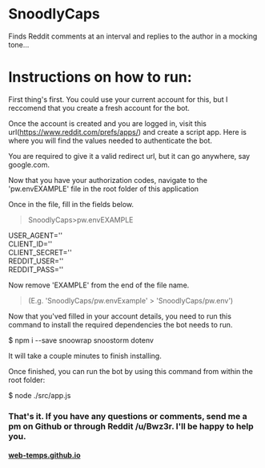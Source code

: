 # SnoodlyCaps
 Finds Reddit comments at an interval and replies to the author in a mocking tone...


# Instructions on how to run:

First thing's first. You could use your current account for this, but I reccomend that you create a fresh account for the bot.

Once the account is created and you are logged in, visit this url(https://www.reddit.com/prefs/apps/) and create a script app. Here is where you will find the values needed to authenticate the bot. 

You are required to give it a valid redirect url, but it can go anywhere, say google.com.

Now that you have your authorization codes, navigate to the 'pw.envEXAMPLE' file in the root folder of this application

Once in the file, fill in the fields below.

>SnoodlyCaps>pw.envEXAMPLE

USER_AGENT=''\
CLIENT_ID=''\
CLIENT_SECRET=''\
REDDIT_USER=''\
REDDIT_PASS=''


Now remove 'EXAMPLE' from the end of the file name.
> (E.g. 'SnoodlyCaps/pw.envExample' > 'SnoodlyCaps/pw.env')


Now that you'ved filled in your account details, you need to run this command to install the required dependencies the bot needs to run.

$ npm i --save snoowrap snoostorm dotenv

It will take a couple minutes to finish installing.

Once finished, you can run the bot by using this command from within the root folder:

$ node ./src/app.js

### That's it. If you have any questions or comments, send me a pm on Github or through Reddit /u/Bwz3r. I'll be happy to help you.


#### <a href="https://web-temps.github.io/">web-temps.github.io</a>
